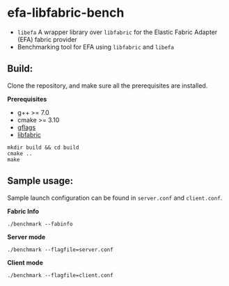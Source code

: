 # efa-libfabric-bench
- `libefa` A wrapper library over `libfabric` for the Elastic Fabric Adapter (EFA) fabric provider
- Benchmarking tool for EFA using `libfabric` and `libefa`

## Build:
Clone the repository, and make sure all the prerequisites are installed.

**Prerequisites**
- g++ >= 7.0
- cmake >= 3.10
- [gflags](https://github.com/gflags/gflags)
- [libfabric](https://ofiwg.github.io/libfabric/)

```shell
mkdir build && cd build
cmake ..
make
```

## Sample usage:

Sample launch configuration can be found in `server.conf` and `client.conf`.

**Fabric Info**
```shell
./benchmark --fabinfo
```

**Server mode**
```shell
./benchmark --flagfile=server.conf
```

**Client mode**
```shell
./benchmark --flagfile=client.conf
```